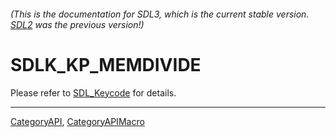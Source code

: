 ###### (This is the documentation for SDL3, which is the current stable version. [SDL2](https://wiki.libsdl.org/SDL2/) was the previous version!)
# SDLK_KP_MEMDIVIDE

Please refer to [SDL_Keycode](SDL_Keycode) for details.

----
[CategoryAPI](CategoryAPI), [CategoryAPIMacro](CategoryAPIMacro)

